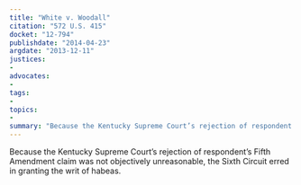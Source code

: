 ```yaml
---
title: "White v. Woodall"
citation: "572 U.S. 415"
docket: "12-794"
publishdate: "2014-04-23"
argdate: "2013-12-11"
justices:
- 
advocates:
- 
tags:
- 
topics:
- 
summary: "Because the Kentucky Supreme Court’s rejection of respondent’s Fifth Amendment claim was not objectively unreasonable, the Sixth Circuit erred in granting the writ of habeas."
---
```

Because the Kentucky Supreme Court’s rejection of respondent’s Fifth Amendment claim was not objectively unreasonable, the Sixth Circuit erred in granting the writ of habeas.

